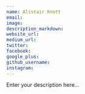 ```yaml
---
name: Alistair Knott
email:
image:
description_markdown:
website_url:
medium_url:
twitter:
facebook:
google_plus:
github_username:
instagram:
---
```


Enter your description here...
